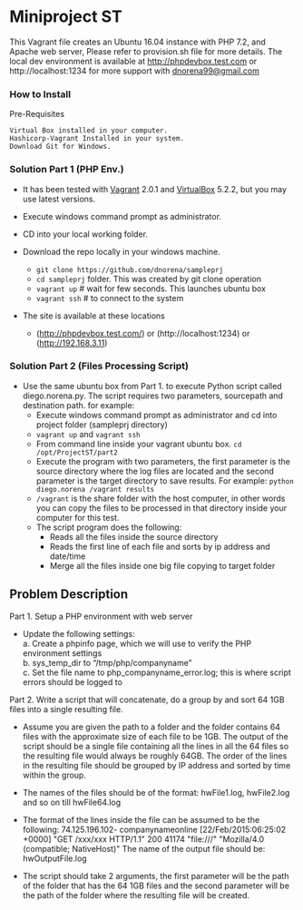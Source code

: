 # Miniproject ST


This Vagrant file creates an Ubuntu 16.04 instance with PHP 7.2, and Apache web server, Please refer to provision.sh file for more details.
The local dev environment is available at http://phpdevbox.test.com or http://localhost:1234 for more support with dnorena99@gmail.com


<h3>How to Install</h3>
Pre-Requisites

    Virtual Box installed in your computer.
    Hashicorp-Vagrant Installed in your system.
    Download Git for Windows.
   
<h3>Solution Part 1 (PHP Env.)</h3>

- It has been tested with [Vagrant](https://www.vagrantup.com/) 2.0.1 and [VirtualBox](https://www.virtualbox.org/) 5.2.2, but you may use latest versions.
- Execute windows command prompt as administrator.
- CD into your local working folder.
- Download the repo locally in your windows machine.
  -  `git clone https://github.com/dnorena/sampleprj`
  -  `cd sampleprj` folder. This was created by git clone operation
  - `vagrant up` # wait for few seconds. This launches ubuntu box
  - `vagrant ssh` # to connect to the system

- The site is available at these locations
  -  (http://phpdevbox.test.com/) or (http://localhost:1234) or (http://192.168.3.11)
 

 <h3>Solution Part 2 (Files Processing Script)</h3>

- Use the same ubuntu box from Part 1. to execute Python script called diego.norena.py.   The script requires two parameters, sourcepath and destination path.  for example:
  - Execute windows command prompt as administrator and cd into project folder (sampleprj directory)
  - `vagrant up` and `vagrant ssh`
  - From command line inside your vagrant ubuntu box. `cd /opt/ProjectST/part2`
  - Execute the program with two parameters, the first parameter is the source directory where the log files are located and the second parameter is the target directory to save results. For example: `python diego.norena /vagrant results`
  -  `/vagrant` is the share folder with the host computer, in other words you can copy the files to be processed in that directory inside your computer for this test.
  - The script program does the following:  
    - Reads all the files inside the source directory
    - Reads the first line of each file and sorts by ip address and date/time
    - Merge all the files inside one big file copying to target folder


<h2>Problem Description </h2>

Part 1. Setup a PHP environment with web server

- Update the following settings:<BR>
    a. Create a phpinfo page, which we will use to verify the PHP environment settings<BR>
    b. sys_temp_dir to “/tmp/php/companyname”<BR>
    c. Set the file name to php_companyname_error.log; this is where script errors should be logged to

Part 2. Write a script that will concatenate, do a group by and sort 64 1GB files into a single resulting file.

- Assume you are given the path to a folder and the folder contains 64 files with the approximate size of each file to be 1GB. The output of the script should be a single file containing all the lines in all the 64 files so the resulting file would always be roughly 64GB. The order of the lines in the resulting file should be grouped by IP address and sorted by time within the group.

- The names of the files should be of the format: hwFile1.log, hwFile2.log and so on till hwFile64.log


- The format of the lines inside the file can be assumed to be the following: 74.125.196.102- companynameonline [22/Feb/2015:06:25:02 +0000] "GET /xxx/xxx HTTP/1.1" 200 41174 "file:///" "Mozilla/4.0 (compatible; NativeHost)"
The name of the output file should be: hwOutputFile.log

- The script should take 2 arguments, the first parameter will be the path of the folder that has the 64 1GB files and the second parameter will be the path of the folder where the resulting file will be created.




